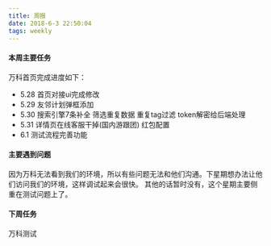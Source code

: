 ```yaml
---
title: 周报
date: 2018-6-3 22:50:04
tags: weekly
---
```


#### 本周主要任务

万科首页完成进度如下：
- 5.28 首页对接ui完成修改
- 5.29 友邻计划弹框添加
- 5.30 搜索引擎7条补全
筛选重复数据
重复tag过滤
token解密给后端处理
- 5.31 详情页在线客服干掉(国内游跟团)
红包配置
- 6.1 测试流程完善功能

#### 主要遇到问题

因为万科无法看到我们的环境，所以有些问题无法和他们沟通。下星期想办法让他们访问我们的环境，这样调试起来会很快。
其他的话暂时没有，这个星期主要侧重在测试问题上了。

#### 下周任务

万科测试
